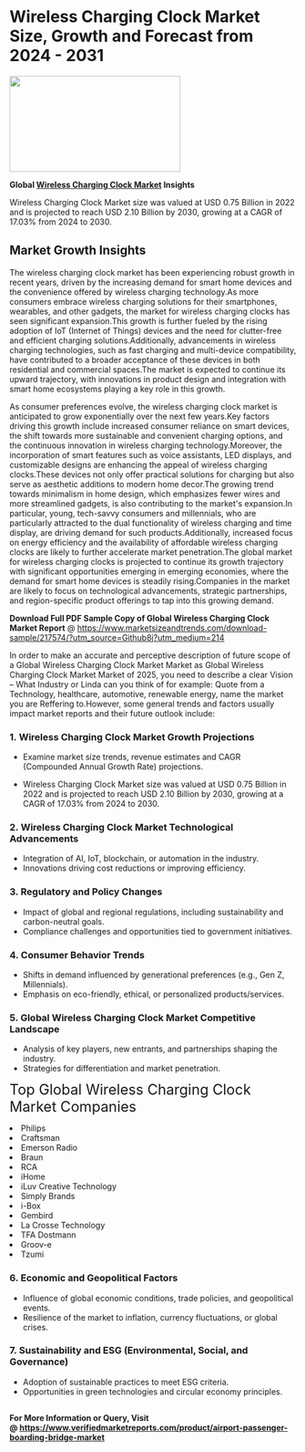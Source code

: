 <H1>Wireless Charging Clock Market Size, Growth and Forecast from 2024 - 2031</H1><img class="aligncenter size-medium wp-image-584254" src="https://thirdeyenews.in/wp-content/uploads/2024/09/Global-Market-Research-300x168.jpeg" alt="" width="300" height="168" /><p><strong>Global&nbsp;<a href="https://www.marketsizeandtrends.com/download-sample/217574/?utm_source=Github8j?utm_medium=214">Wireless Charging Clock Market</a> Insights</strong></p><p>Wireless Charging Clock Market size was valued at USD 0.75 Billion in 2022 and is projected to reach USD 2.10 Billion by 2030, growing at a CAGR of 17.03% from 2024 to 2030.</p><p><h2>Market Growth Insights</h2> <p>The wireless charging clock market has been experiencing robust growth in recent years, driven by the increasing demand for smart home devices and the convenience offered by wireless charging technology.As more consumers embrace wireless charging solutions for their smartphones, wearables, and other gadgets, the market for wireless charging clocks has seen significant expansion.This growth is further fueled by the rising adoption of IoT (Internet of Things) devices and the need for clutter-free and efficient charging solutions.Additionally, advancements in wireless charging technologies, such as fast charging and multi-device compatibility, have contributed to a broader acceptance of these devices in both residential and commercial spaces.The market is expected to continue its upward trajectory, with innovations in product design and integration with smart home ecosystems playing a key role in this growth.</p> <p>As consumer preferences evolve, the wireless charging clock market is anticipated to grow exponentially over the next few years.Key factors driving this growth include increased consumer reliance on smart devices, the shift towards more sustainable and convenient charging options, and the continuous innovation in wireless charging technology.Moreover, the incorporation of smart features such as voice assistants, LED displays, and customizable designs are enhancing the appeal of wireless charging clocks.These devices not only offer practical solutions for charging but also serve as aesthetic additions to modern home decor.The growing trend towards minimalism in home design, which emphasizes fewer wires and more streamlined gadgets, is also contributing to the market's expansion.In particular, young, tech-savvy consumers and millennials, who are particularly attracted to the dual functionality of wireless charging and time display, are driving demand for such products.Additionally, increased focus on energy efficiency and the availability of affordable wireless charging clocks are likely to further accelerate market penetration.The global market for wireless charging clocks is projected to continue its growth trajectory with significant opportunities emerging in emerging economies, where the demand for smart home devices is steadily rising.Companies in the market are likely to focus on technological advancements, strategic partnerships, and region-specific product offerings to tap into this growing demand.</p> <p><span class=""><strong>Download Full PDF Sample Copy of Global Wireless Charging Clock Market Report</strong> @ <a href="https://www.marketsizeandtrends.com/download-sample/217574/?utm_source=Github8j?utm_medium=214" target="_blank">https://www.marketsizeandtrends.com/download-sample/217574/?utm_source=Github8j?utm_medium=214</a></span></p><p>In order to make an accurate and perceptive description of future scope of a Global&nbsp;Wireless Charging Clock Market Market as Global&nbsp;Wireless Charging Clock Market Market of 2025, you need to describe a clear Vision &ndash; What Industry or Linda can you think of for example: Quote from a Technology, healthcare, automotive, renewable energy, name the market you are Reffering to.However, some general trends and factors usually impact market reports and their future outlook include:</p><h3>1.&nbsp;<strong>Wireless Charging Clock Market Growth Projections</strong></h3><ul><li>Examine market size trends, revenue estimates and CAGR (Compounded Annual Growth Rate) projections.</li><li><p>Wireless Charging Clock Market size was valued at USD 0.75 Billion in 2022 and is projected to reach USD 2.10 Billion by 2030, growing at a CAGR of 17.03% from 2024 to 2030.</p></li></ul><h3>2.&nbsp;<strong>Wireless Charging Clock Market Technological Advancements</strong></h3><ul><li>Integration of AI, IoT, blockchain, or automation in the industry.</li><li>Innovations driving cost reductions or improving efficiency.</li></ul><h3>3.&nbsp;<strong>Regulatory and Policy Changes</strong></h3><ul><li>Impact of global and regional regulations, including sustainability and carbon-neutral goals.</li><li>Compliance challenges and opportunities tied to government initiatives.</li></ul><h3>4.&nbsp;<strong>Consumer Behavior Trends</strong></h3><ul><li>Shifts in demand influenced by generational preferences (e.g., Gen Z, Millennials).</li><li>Emphasis on eco-friendly, ethical, or personalized products/services.</li></ul><h3>5.&nbsp;<strong>Global Wireless Charging Clock Market Competitive Landscape</strong></h3><ul><li>Analysis of key players, new entrants, and partnerships shaping the industry.</li><li>Strategies for differentiation and market penetration.</li></ul><p data-pm-slice="1 1 []"><span style="color: inherit; font-family: inherit; font-size: 25px;">Top Global Wireless Charging Clock Market Companies</span></p><div class="" data-test-id=""><p><li>Philips</li><li> Craftsman</li><li> Emerson Radio</li><li> Braun</li><li> RCA</li><li> iHome</li><li> iLuv Creative Technology</li><li> Simply Brands</li><li> i-Box</li><li> Gembird</li><li> La Crosse Technology</li><li> TFA Dostmann</li><li> Groov-e</li><li> Tzumi</li></p></div><h3>6.&nbsp;<strong>Economic and Geopolitical Factors</strong></h3><ul><li>Influence of global economic conditions, trade policies, and geopolitical events.</li><li>Resilience of the market to inflation, currency fluctuations, or global crises.</li></ul><h3>7.&nbsp;<strong>Sustainability and ESG (Environmental, Social, and Governance)</strong></h3><ul><li>Adoption of sustainable practices to meet ESG criteria.</li><li>Opportunities in green technologies and circular economy principles.</li></ul><h2><strong style="font-size: 14px;">For More Information or Query, Visit @&nbsp;</strong><a style="background-color: #ffffff; font-size: 14px;" href="https://www.marketsizeandtrends.com/report/wireless-charging-clock-market/" target="_blank">https://www.verifiedmarketreports.com/product/airport-passenger-boarding-bridge-market</a></h2>